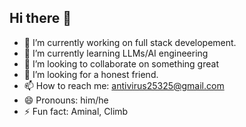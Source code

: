 ## Hi there 👋

- 🔭 I’m currently working on full stack developement.
- 🌱 I’m currently learning LLMs/AI engineering
- 👯 I’m looking to collaborate on something great
- 🤔 I’m looking for a honest friend.
- 📫 How to reach me: antivirus25325@gmail.com
- 😄 Pronouns: him/he
- ⚡ Fun fact: Aminal, Climb
